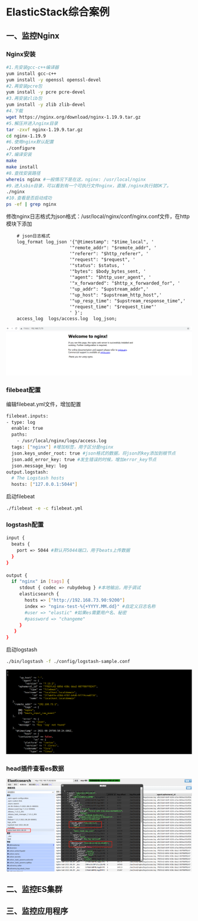 # ElasticStack综合案例

## 一、监控Nginx

### Nginx安装

```bash
#1.先安装gcc-c++编译器
yum install gcc-c++
yum install -y openssl openssl-devel
#2.再安装pcre包
yum install -y pcre pcre-devel
#3.再安装zlib包
yum install -y zlib zlib-devel
#4.下载
wget https://nginx.org/download/nginx-1.19.9.tar.gz
#5.解压并进入nginx目录
tar -zxvf nginx-1.19.9.tar.gz
cd nginx-1.19.9
#6.使用nginx默认配置
./configure
#7.编译安装
make
make install
#8.查找安装路径
whereis nginx #一般情况下是在这，nginx: /usr/local/nginx
#9.进入sbin目录，可以看到有一个可执行文件nginx，直接./nginx执行就OK了。
./nginx
#10.查看是否启动成功
ps -ef | grep nginx
```

修改nginx日志格式为json格式：/usr/local/nginx/conf/nginx.conf文件，在http模块下添加

```
    # json日志格式
    log_format log_json '{"@timestamp": "$time_local", '
                        '"remote_addr": "$remote_addr", '
                        '"referer": "$http_referer", '
                        '"request": "$request", '
                        '"status": $status, '
                        '"bytes": $body_bytes_sent, '
                        '"agent": "$http_user_agent", '
                        '"x_forwarded": "$http_x_forwarded_for", '
                        '"up_addr": "$upstream_addr",'
                        '"up_host": "$upstream_http_host",'
                        '"up_resp_time": "$upstream_response_time",'
                        '"request_time": "$request_time"'
                        ' }';
    access_log  logs/access.log  log_json;
```

![image-20210829121405749](images/nginx-启动成功-1.png)

### filebeat配置

编辑filebeat.yml文件，增加配置

```bash
filebeat.inputs:
- type: log
  enable: true
  paths:
    - /usr/local/nginx/logs/access.log
  tags: ["nginx"] #增加标签，用于区分是nginx
  json.keys_under_root: true #json格式的数据，将json的key添加到根节点
  json.add_error_key: true #发生错误的时候，增加error_key节点
  json.message_key: log
output.logstash:
  # The Logstash hosts
  hosts: ["127.0.0.1:5044"]
```

启动filebeat

```bash
./filebeat -e -c filebeat.yml
```

### logstash配置

```bash
input {
  beats {
    port => 5044 #默认开5044端口，用于beats上传数据
  }
}

output {
  if "nginx" in [tags] {
     stdout { codec => rubydebug } #本地输出，用于调试
	 elasticsearch {
       hosts => ["http://192.168.73.90:9200"]
       index => "nginx-test-%{+YYYY.MM.dd}" #自定义日志名称
       #user => "elastic" #如果es需要用户名、秘密
       #password => "changeme"
     }
   }
}
```

启动logstash

```bash
./bin/logstash -f ./config/logstash-sample.conf
```

![image-20210829163821028](images/logstash-nginx-1.png)

### head插件查看es数据

![](images/es-nginx-1.png)

## 二、监控ES集群

## 三、监控应用程序

